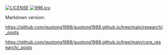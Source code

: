 [![LICENSE](https://img.shields.io/badge/license-Anti%20996-blue.svg)](https://github.com/996icu/996.ICU/blob/master/LICENSE)
[![996.icu](https://img.shields.io/badge/link-996.icu-red.svg)](https://996.icu)

Markdown version:

https://github.com/guotong1988/guotong1988.github.io/tree/main/research/_posts

https://github.com/guotong1988/guotong1988.github.io/tree/main/core_research/_posts

<meta name="google-site-verification" content="8NeXeopl0Y7RpgHgRilAMtTLuzHTNav3LpL8MA7lj1A" />

